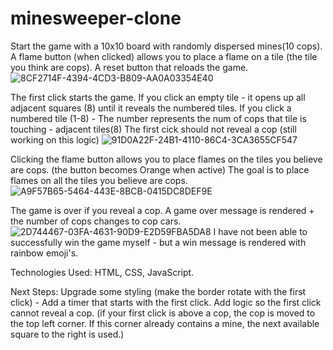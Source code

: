 # minesweeper-clone
Start the game with a 10x10 board with randomly dispersed mines(10 cops).
A flame button (when clicked) allows you to place a flame on a tile (the tile you think are cops).
A reset button that reloads the game. ![8CF2714F-4394-4CD3-B809-AA0A03354E40](https://user-images.githubusercontent.com/113068944/211084631-d8ddcf79-4446-4aa3-87f3-8eda96d22e48.jpeg)

The first click starts the game.
If you click an empty tile - it opens up all adjacent squares (8) until it reveals the numbered tiles.
If you click a numbered tile (1-8) - The number represents the num of cops that tile is touching - adjacent tiles(8)
The first cick should not reveal a cop (still working on this logic) 
![91D0A22F-24B1-4110-86C4-3CA3655CF547](https://user-images.githubusercontent.com/113068944/211085797-9f044c42-fbe2-464d-ac5e-863aedfb4816.jpeg)

Clicking the flame button allows you to place flames on the tiles you believe are cops. (the button becomes Orange when active)
The goal is to place flames on all the tiles you believe are cops.
![A9F57B65-5464-443E-8BCB-0415DC8DEF9E](https://user-images.githubusercontent.com/113068944/211086308-7d7b43d5-c81b-4350-88e7-53ad25ab4d83.jpeg)

The game is over if you reveal a cop. 
A game over message is rendered + the number of cops changes to cop cars. 
![2D744467-03FA-4631-90D9-E2D59FBA5DA8](https://user-images.githubusercontent.com/113068944/211087137-38e28fce-37a2-4a62-bd32-a6bab09878ce.jpeg)
I have not been able to successfully win the game myself -  but a win message is rendered with rainbow emoji's. 

Technologies Used: HTML, CSS, JavaScript. 

Next Steps: Upgrade some styling (make the border rotate with the first click) - Add a timer that starts with the first click. 
Add logic so the first click cannot reveal a cop. (if your first click is above a cop, the cop is moved to the top left corner. If this corner already contains a mine, the next available square to the right is used.)
